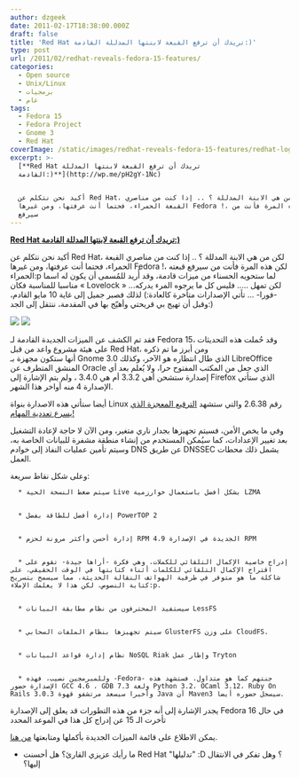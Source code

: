 ```yaml
---
author: dzgeek
date: 2011-02-17T18:38:00.000Z
draft: false
title: 'Red Hat تريدك أن ترفع القبعة لابنتها المدللة القادمة:)'
type: post
url: /2011/02/redhat-reveals-fedora-15-features/
categories:
  - Open source
  - Unix/Linux
  - برمجيات
  - عام
tags:
  - Fedora 15
  - Fedora Project
  - Gnome 3
  - Red Hat
coverImage: /static/images/redhat-reveals-fedora-15-features/redhat-logo21.jpeg
excerpt: >-
  [**Red Hat تريدك أن ترفع القبعة لابنتها المدللة
  القادمة:)**](http://wp.me/pH2gY-1Nc)


  أكيد نحن نتكلم عن Red Hat، لكن من هي الابنة المدللة ؟ .. إذا كنت من مناصري
  القبعة الحمراء، فحتما أنت عرفتها، ومن غيرها Fedora !، لكن هذه المرة فأنت من
  سيرفع
---
```

[**Red Hat تريدك أن ترفع القبعة لابنتها المدللة القادمة:)**](http://wp.me/pH2gY-1Nc)

أكيد نحن نتكلم عن Red Hat، لكن من هي الابنة المدللة ؟ .. إذا كنت من مناصري القبعة الحمراء، فحتما أنت عرفتها، ومن غيرها Fedora !، لكن هذه المرة فأنت من سيرفع قبعته الحمراء:p لما ستحويه الحسناء من ميزات قادمة، وقد أُريد للمُسمى أن يكون له اسما مناسبا للمناسبة فكان « Lovelock » ...لكن تمهل ..... فليس كل ما يرجوه المرء يدركه -فورا- ... تأتي الإصدارات متأخرة كالعادة:) لذلك فصبر جميل إلى غاية 10 مايو القادم، وقبل أن تهيج بي قريحتي وأهيّج بها في المقدمة، ننتقل إلى الجد:)

![](/static/images/redhat-reveals-fedora-15-features/redhat-logo21.jpeg) ![](/static/images/redhat-reveals-fedora-15-features/Logo_fedoralogo-300x91.png)

فقد تم الكشف عن الميزات الجديدة القادمة لـ Fedora 15، وقد حُملت هذه التحديثات على هيئة مشروع واعد من قبل Red Hat، ومن أبرز ما تم ذكره أنها ستكون مجهزة بـ Gnome 3.0 الذي طال انتظاره هو الآخر، وكذلك LibreOffice المنشق المتطرف عن Oracle الذي جعل من المكتب المفتوح حرا، ولا يُعلم بعد أي إصدارة ستشحن أهي 3.3.2 أم هي 3.4.0 ، ولم يتم الإشارة إلى Firefox الذي ستأتي الإصدارة 4 منه أواخر هذا الشهر.

أيضا ستأتي هذه الاصدارة بنواة Linux رقم 2.6.38 والتي ستشهد [الترقيع المعجزة الذي يسرع تعددية المهام!](https://www.it-scoop.com/2010/11/the-200-line-linux-kernel-patch-that-does-wonders/)

وفي ما يخص الأمن، فسيتم تجهيزها بجدار ناري متغير، ومن الآن لا حاجة لإعادة التشغيل بعد تغيير الإعدادات، كما سيُمكن المستخدم من إنشاء منطقة مشفرة للبيانات الخاصة به، وسيتم تأمين عمليات النفاذ إلى خوادم DNS عن طريق DNSSEC يشمل ذلك محطات العمل.

وعلى شكل نقاط سريعة:

~~~
  * سيتم ضغط النسخة الحية Live بشكل أفضل باستعمال خوارزمية LZMA


  * إدارة أفضل للطاقة بفضل PowerTOP 2


  * إدارة أحسن وأكثر مرونة لحزم RPM الجديدة في الإصدارة 4.9 RPM


  * إدراج خاصية الإكمال التلقائي للكملات، وهي فكرة -أراها جيدة- تقوم على اقتراح الإكمال التلقائي للكلمات أثناء كتابتها في الوقت الحقيقي، على شاكلة ما هو متوفر في طرفية الهواتف النقالة الحديثة، مما سيسمح بتسريح كتابة النصوص، لكن هذا لا يعلمك الإملاء:p.


  * سيستفيد المحترفون من نظام مطابقة البيانات LessFS


  * سيتم تجهيزها بنظام الملفات السحابي GlusterFS على وزن CloudFS.


  * نظام إدارة قواعد البيانات NoSQL Riak وإطار عمل Tryton


  * وللمبرمجين نصيب، فهذه -Fedora- جنتهم كما هو متداول، فستشهد هذه الإصدارة حضور GCC 4.6 ، GDB 7.3 ولغة Python 3.2، OCaml 3.12، Ruby On Rails 3.0.3 وأخيرا سيسعد مرتشفو قهوة Java أن Maven3 سيسجل حضوره أيضا.
~~~

يجدر الإشارة إلى أنه جزء من هذه التطورات قد يعلق إلى الإصدارة Fedora 16 في حال تأخرت الـ 15 عن إدراج كل هذا في الموعد المحدد

يمكن الاطلاع على قائمة الميزات الجديدة بأكملها ومتابعتها [من هنا](http://fedoraproject.org/wiki/Releases/15/FeatureList).

-   ما رأيك عزيزي القارئ؟ هل أحسنت Red Hat "تدليلها" :D ؟ وهل تفكر في الانتقال إليها؟

